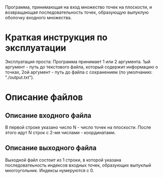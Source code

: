 Программа, принимающая на вход множество точек на плоскости, и возвращающая последовательность точек, образующую выпуклую оболочку входного множества.
# Краткая инструкция по эксплуатации
Эксплуатация проста:
Программа принимает 1 или 2 аргумента. 1ый аргумент - путь до текстового файла, который содержит информацию о точках, 2ой аргумент - путь до файла с сохранением (по умолчанию: "./output.txt").

# Описание файлов
## Описание входного файла
В первой строке указано число N - число точек на плоскости.
После этого идут N строк с 2-мя числами - координатами.

## Описание выходного файла
Выходной файл состоит из 1 строки, в которой указана последоватеьность индексов входных точек, образующих выпуклый многоугольник. Индексы нумеруются с 0.
